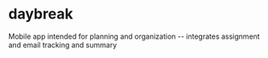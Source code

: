 # daybreak
Mobile app intended for planning and organization -- integrates assignment and email tracking and summary

